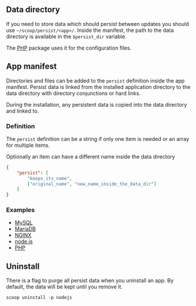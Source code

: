## Data directory
If you need to store data which should persist between updates you should use `~/scoop/persist/<app>/`.
Inside the manifest, the path to the data directory is available in the `$persist_dir` variable.

The [PHP](/lukesampson/scoop/blob/master/bucket/php.json) package uses it for the configuration files.

## App manifest
Directories and files can be added to the `persist` definition inside the app manifest.
Persist data is linked from the installed application directory to the data directory with directory conjunctions or hard links.

During the installation, any persistent data is copied into the data directory and linked to.

### Definition
The `persist` definition can be a string if only one item is needed or an array for multiple items.

Optionally an item can have a different name inside the data directory
``` json
{
    "persist": [
        "keeps_its_name",
        ["original_name", "new_name_inside_the_data_dir"]
    ]
}
```
### Examples
- [MySQL](/lukesampson/scoop/blob/master/bucket/mysql.json)
- [MariaDB](/lukesampson/scoop/blob/master/bucket/mariadb.json)
- [NGINX](/lukesampson/scoop/blob/master/bucket/ngnix.json)
- [node.js](/lukesampson/scoop/blob/master/bucket/nodejs.json)
- [PHP](/lukesampson/scoop/blob/master/bucket/php.json)

## Uninstall

There is a flag to purge all persist data when you uninstall an app. By default, the data will be kept until you remove it.

    scoop uninstall -p nodejs
